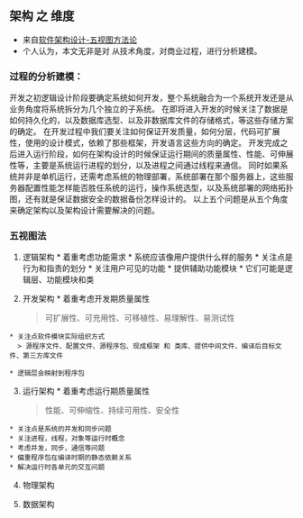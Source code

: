 ## 架构 之 维度

  * 来自[软件架构设计-五视图方法论 ](http://blog.163.com/kefeng_1984/blog/static/166615272014112522926854/)
  * 个人认为，本文无非是对 从技术角度，对商业过程，进行分析建模。

### 过程的分析建模：

开发之初逻辑设计阶段要确定系统如何开发，整个系统融合为一个系统开发还是从业务角度将系统拆分为几个独立的子系统。
在即将进入开发的时候关注了数据是如何持久化的，以及数据库选型、以及非数据库文件的存储格式，等这些存储方案的确定。
在开发过程中我们要关注如何保证开发质量，如何分层，代码可扩展性，使用的设计模式，依赖了那些框架，开发语言这些方向的确定。
开发完成之后进入运行阶段，如何在架构设计的时候保证运行期间的质量属性、性能、可伸展性等，主要是系统运行进程的划分，以及进程之间通过线程来通信。
同时如果系统并非是单机运行，还需考虑系统的物理部署，系统部署在那个服务器上，这些服务器配置性能怎样能否胜任系统的运行，操作系统选型，以及系统部署的网络拓扑图，还有就是保证数据安全的数据备份怎样设计的。
以上五个问题是从五个角度来确定架构以及架构设计需要解决的问题。

### 五视图法

  1. 逻辑架构
    * 着重考虑功能需求
    * 系统应该像用户提供什么样的服务
    * 关注点是行为和指责的划分
    * 关注用户可见的功能
    * 提供辅助功能模块
    * 它们可能是逻辑层、功能模块和类

  2. 开发架构
    * 着重考虑开发期质量属性
      > 可扩展性、可充用性、可移植性、易理解性、易测试性

    * 关注点软件模块实际组织方式
      > 源程序文件、配置文件、源程序包、现成框架 和 类库、提供中间文件、编译后目标文件、第三方库文件

    * 逻辑层会映射到程序包

  3. 运行架构
    * 着重考虑运行期质量属性
      > 性能、可伸缩性、持续可用性、安全性

    * 关注点是系统的并发和同步问题
    * 关注进程，线程，对象等运行时概念
    * 考虑并发，同步，通信等问题
    * 偏重程序包在编译时期的静态依赖关系
    * 解决运行时各单元的交互问题

  4. 物理架构

  5. 数据架构
